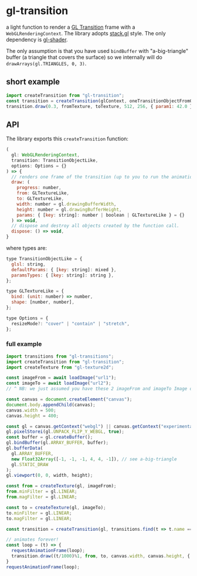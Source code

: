 # gl-transition

a light function to render a [GL Transition](https://gl-transitions.com) frame with a `WebGLRenderingContext`.
The library adopts [stack.gl](http://stack.gl) style.
The only dependency is [gl-shader](https://www.npmjs.com/package/gl-shader).

The only assumption is that you have used `bindBuffer` with "a-big-triangle" buffer (a triangle that covers the surface) so we internally will do `drawArrays(gl.TRIANGLES, 0, 3)`.

## short example

```js
import createTransition from "gl-transition";
const transition = createTransition(glContext, oneTransitionObjectFromGLTransitionsLib);
transition.draw(0.3, fromTexture, toTexture, 512, 256, { param1: 42.0 });
```

## API

The library exports this `createTransition` function:
```js
(
  gl: WebGLRenderingContext,
  transition: TransitionObjectLike,
  options: Options = {}
) => {
  // renders one frame of the transition (up to you to run the animation loop the way you want)
  draw: (
    progress: number,
    from: GLTextureLike,
    to: GLTextureLike,
    width: number = gl.drawingBufferWidth,
    height: number = gl.drawingBufferHeight,
    params: { [key: string]: number | boolean | GLTextureLike } = {}
  ) => void,
  // dispose and destroy all objects created by the function call.
  dispose: () => void,
}
```

where types are:

```js
type TransitionObjectLike = {
  glsl: string,
  defaultParams: { [key: string]: mixed },
  paramsTypes: { [key: string]: string },
};

type GLTextureLike = {
  bind: (unit: number) => number,
  shape: [number, number],
};

type Options = {
  resizeMode?: "cover" | "contain" | "stretch",
};
```

### full example

```js
import transitions from "gl-transitions";
import createTransition from "gl-transition";
import createTexture from "gl-texture2d";

const imageFrom = await loadImage("url1");
const imageTo = await loadImage("url2");
// ^ NB: we just assumed you have these 2 imageFrom and imageTo Image objects that have the image loaded and ready

const canvas = document.createElement("canvas");
document.body.appendChild(canvas);
canvas.width = 500;
canvas.height = 400;

const gl = canvas.getContext("webgl") || canvas.getContext("experimental-webgl");
gl.pixelStorei(gl.UNPACK_FLIP_Y_WEBGL, true);
const buffer = gl.createBuffer();
gl.bindBuffer(gl.ARRAY_BUFFER, buffer);
gl.bufferData(
  gl.ARRAY_BUFFER,
  new Float32Array([-1, -1, -1, 4, 4, -1]), // see a-big-triangle
  gl.STATIC_DRAW
);
gl.viewport(0, 0, width, height);

const from = createTexture(gl, imageFrom);
from.minFilter = gl.LINEAR;
from.magFilter = gl.LINEAR;

const to = createTexture(gl, imageTo);
to.minFilter = gl.LINEAR;
to.magFilter = gl.LINEAR;

const transition = createTransition(gl, transitions.find(t => t.name === "cube")); // https://github.com/gl-transitions/gl-transitions/blob/master/transitions/cube.glsl

// animates forever!
const loop = (t) => {
  requestAnimationFrame(loop);
  transition.draw((t/1000)%1, from, to, canvas.width, canvas.height, { persp: 1.5, unzoom: 0.6 });
}
requestAnimationFrame(loop);
```
